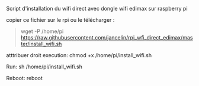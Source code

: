 Script d'installation du wifi direct avec dongle wifi edimax sur raspberry pi 

 copier ce fichier sur le rpi ou le télécharger  : 
 
  > wget -P /home/pi https://raw.githubusercontent.com/jancelin/rpi_wfi_direct_edimax/master/install_wifi.sh

 atttribuer droit execution:
   chmod +x /home/pi/install_wifi.sh

 Run:
   sh /home/pi/install_wifi.sh
   
 Reboot:
   reboot
